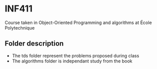 # INF411

Course taken in Object-Oriented Programming and algorithms at École Polytechnique

## Folder description

- The tds folder represent the problems proposed during class
- The algorithms folder is independant study from the book
